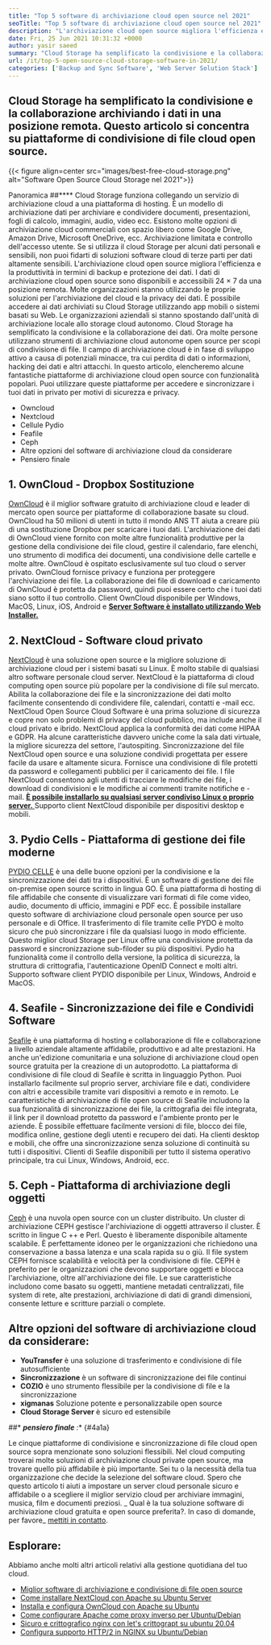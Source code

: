 ```yaml
---
title: "Top 5 software di archiviazione cloud open source nel 2021" 
seoTitle: "Top 5 software di archiviazione cloud open source nel 2021" 
description: "L'archiviazione cloud open source migliora l'efficienza e la produttività in termini di backup e protezione dei dati. Questo articolo si concentra sulle migliori app di archiviazione cloud" 
date: Fri, 25 Jun 2021 10:31:32 +0000
author: yasir saeed
summary: "Cloud Storage ha semplificato la condivisione e la collaborazione archiviando i dati in una posizione remota. Questo articolo si concentra su piattaforme di condivisione di file cloud open source." 
url: /it/top-5-open-source-cloud-storage-software-in-2021/
categories: ['Backup and Sync Software', 'Web Server Solution Stack']
---
```


## Cloud Storage ha semplificato la condivisione e la collaborazione archiviando i dati in una posizione remota. Questo articolo si concentra su piattaforme di condivisione di file cloud open source.

{{< figure align=center src="images/best-free-cloud-storage.png" alt="Software Open Source Cloud Storage nel 2021">}}


Panoramica ##****
Cloud Storage funziona collegando un servizio di archiviazione cloud a una piattaforma di hosting. È un modello di archiviazione dati per archiviare e condividere documenti, presentazioni, fogli di calcolo, immagini, audio, video ecc. Esistono molte opzioni di archiviazione cloud commerciali con spazio libero come Google Drive, Amazon Drive, Microsoft OneDrive, ecc. Archiviazione limitata e controllo dell'accesso utente. Se si utilizza il cloud Storage per alcuni dati personali e sensibili, non puoi fidarti di soluzioni software cloud di terze parti per dati altamente sensibili. L'archiviazione cloud open source migliora l'efficienza e la produttività in termini di backup e protezione dei dati.
I dati di archiviazione cloud open source sono disponibili e accessibili 24 × 7 da una posizione remota. Molte organizzazioni stanno utilizzando le proprie soluzioni per l'archiviazione del cloud e la privacy dei dati. È possibile accedere ai dati archiviati su Cloud Storage utilizzando app mobili o sistemi basati su Web. Le organizzazioni aziendali si stanno spostando dall'unità di archiviazione locale allo storage cloud autonomo. Cloud Storage ha semplificato la condivisione e la collaborazione dei dati. Ora molte persone utilizzano strumenti di archiviazione cloud autonome open source per scopi di condivisione di file. Il campo di archiviazione cloud è in fase di sviluppo attivo a causa di potenziali minacce, tra cui perdita di dati o informazioni, hacking dei dati e altri attacchi.
In questo articolo, elencheremo alcune fantastiche piattaforme di archiviazione cloud open source con funzionalità popolari. Puoi utilizzare queste piattaforme per accedere e sincronizzare i tuoi dati in privato per motivi di sicurezza e privacy.
  * Owncloud
  * Nextcloud
  * Cellule Pydio
  * Feafile
  * Ceph
  * Altre opzioni del software di archiviazione cloud da considerare
  * Pensiero finale

## 1. OwnCloud - Dropbox Sostituzione
[OwnCloud][1] è il miglior software gratuito di archiviazione cloud e leader di mercato open source per piattaforme di collaborazione basate su cloud. OwnCloud ha 50 milioni di utenti in tutto il mondo ANS TT aiuta a creare più di una sostituzione Dropbox per scaricare i tuoi dati. L'archiviazione dei dati di OwnCloud viene fornito con molte altre funzionalità produttive per la gestione della condivisione dei file cloud, gestire il calendario, fare elenchi, uno strumento di modifica dei documenti, una condivisione delle cartelle e molte altre. OwnCloud è ospitato esclusivamente sul tuo cloud o server privato. OwnCloud fornisce privacy e funziona per proteggere l'archiviazione dei file. La collaborazione dei file di download e caricamento di OwnCloud è protetta da password, quindi puoi essere certo che i tuoi dati siano sotto il tuo controllo.
Client OwnCloud disponibile per Windows, MacOS, Linux, iOS, Android e [ **Server Software è installato utilizzando Web Installer.** ][2]

## 2. NextCloud - Software cloud privato
[NextCloud][3] è una soluzione open source e la migliore soluzione di archiviazione cloud per i sistemi basati su Linux. È molto stabile di qualsiasi altro software personale cloud server. NextCloud è la piattaforma di cloud computing open source più popolare per la condivisione di file sul mercato. Abilita la collaborazione dei file e la sincronizzazione dei dati molto facilmente consentendo di condividere file, calendari, contatti e -mail ecc. NextCloud Open Source Cloud Software è una prima soluzione di sicurezza e copre non solo problemi di privacy del cloud pubblico, ma include anche il cloud privato e ibrido. NextCloud applica la conformità dei dati come HIPAA e GDPR.
Ha alcune caratteristiche davvero uniche come la sala dati virtuale, la migliore sicurezza del settore, l'autospiting. Sincronizzazione del file NextCloud open source e una soluzione condividi progettata per essere facile da usare e altamente sicura. Fornisce una condivisione di file protetti da password e collegamenti pubblici per il caricamento dei file. I file NextCloud consentono agli utenti di tracciare le modifiche dei file, i download di condivisioni e le modifiche ai commenti tramite notifiche e -mail. [ **È possibile installarlo su qualsiasi server condiviso Linux o proprio server.** ][4]
Supporto client NextCloud disponibile per dispositivi desktop e mobili.

## 3. Pydio Cells - Piattaforma di gestione dei file moderne
[PYDIO CELLE][5] è una delle buone opzioni per la condivisione e la sincronizzazione dei dati tra i dispositivi. È un software di gestione dei file on-premise open source scritto in lingua GO. È una piattaforma di hosting di file affidabile che consente di visualizzare vari formati di file come video, audio, documento di ufficio, immagini e PDF ecc. È possibile installare questo software di archiviazione cloud personale open source per uso personale e di Office. Il trasferimento di file tramite celle PYDO è molto sicuro che può sincronizzare i file da qualsiasi luogo in modo efficiente. Questo miglior cloud Storage per Linux offre una condivisione protetta da password e sincronizzazione sub-filoder su più dispositivi. Pydio ha funzionalità come il controllo della versione, la politica di sicurezza, la struttura di crittografia, l'autenticazione OpenID Connect e molti altri.
Supporto software client PYDIO disponibile per Linux, Windows, Android e MacOS.

## 4. Seafile - Sincronizzazione dei file e Condividi Software
[Seafile][6] è una piattaforma di hosting e collaborazione di file e collaborazione a livello aziendale altamente affidabile, produttivo e ad alte prestazioni. Ha anche un'edizione comunitaria e una soluzione di archiviazione cloud open source gratuita per la creazione di un autoprodotto. La piattaforma di condivisione di file cloud di Seafile è scritta in linguaggio Python.
Puoi installarlo facilmente sul proprio server, archiviare file e dati, condividere con altri e accessibile tramite vari dispositivi a remoto e in remoto. Le caratteristiche di archiviazione di file open source di Seafile includono la sua funzionalità di sincronizzazione dei file, la crittografia dei file integrata, il link per il download protetto da password e l'ambiente pronto per le aziende. È possibile effettuare facilmente versioni di file, blocco dei file, modifica online, gestione degli utenti e recupero dei dati. Ha clienti desktop e mobili, che offre una sincronizzazione senza soluzione di continuità su tutti i dispositivi.
Clienti di Seafile disponibili per tutto il sistema operativo principale, tra cui Linux, Windows, Android, ecc.

## 5. Ceph - Piattaforma di archiviazione degli oggetti
[Ceph][7] è una nuvola open source con un cluster distribuito. Un cluster di archiviazione CEPH gestisce l'archiviazione di oggetti attraverso il cluster. È scritto in lingue C ++ e Perl. Questo è liberamente disponibile altamente scalabile. È perfettamente idoneo per le organizzazioni che richiedono una conservazione a bassa latenza e una scala rapida su o giù. Il file system CEPH fornisce scalabilità e velocità per la condivisione di file. CEPH è preferito per le organizzazioni che devono supportare oggetti e blocca l'archiviazione, oltre all'archiviazione dei file.
Le sue caratteristiche includono come basato su oggetti, mantiene metadati centralizzati, file system di rete, alte prestazioni, archiviazione di dati di grandi dimensioni, consente letture e scritture parziali o complete.

## Altre opzioni del software di archiviazione cloud da considerare:
* **YouTransfer** è una soluzione di trasferimento e condivisione di file autosufficiente
* **Sincronizzazione** è un software di sincronizzazione dei file continui
* **COZIO** è uno strumento flessibile per la condivisione di file e la sincronizzazione
* **xigmanas** Soluzione potente e personalizzabile open source
* **Cloud Storage Server** è sicuro ed estensibile

##* ***pensiero finale** :** {#4a1a}

Le cinque piattaforme di condivisione e sincronizzazione di file cloud open source sopra menzionate sono soluzioni flessibili. Nel cloud computing troverai molte soluzioni di archiviazione cloud private open source, ma trovare quello più affidabile è più importante. Sei tu o la necessità della tua organizzazione che decide la selezione del software cloud. Spero che questo articolo ti aiuti a impostare un server cloud personale sicuro e affidabile o a scegliere il miglior servizio cloud per archiviare immagini, musica, film e documenti preziosi.
_ Qual è la tua soluzione software di archiviazione cloud gratuita e open source preferita?. In caso di domande, per favore_ [mettiti in contatto][8].

## Esplorare:
Abbiamo anche molti altri articoli relativi alla gestione quotidiana del tuo cloud.
  * [Miglior software di archiviazione e condivisione di file open source][9]
  * [Come installare NextCloud con Apache su Ubuntu Server][4]
  * [Installa e configura OwnCloud con Apache su Ubuntu][2]
  * [Come configurare Apache come proxy inverso per Ubuntu/Debian][10]
  * [Sicuro e crittografico nginx con let's crittograpt su ubuntu 20.04][11]
  * [Configura supporto HTTP/2 in NGINX su Ubuntu/Debian][12]



[1]: https://owncloud.com/
[2]: https://blog.containerize.com/backup-and-sync-software/how-to-install-and-configure-owncloud-with-apache-on-ubuntu/
[3]: https://nextcloud.com/
[4]: https://blog.containerize.com/backup-and-sync-software/how-to-install-nextcloud-with-apache-on-ubuntu-server/
[5]: https://pydio.com/
[6]: https://www.seafile.com/
[7]: https://ceph.io/en/
[8]: mailto:yasir.saeed@aspose.com
[9]: https://products.containerize.com/backup-and-sync/
[10]: https://blog.containerize.com/web-server-solution-stack/how-to-configure-apache-as-a-reverse-proxy-for-ubuntudebian/
[11]: https://blog.containerize.com/web-server-solution-stack/how-to-secure-nginx-with-letsencrypt-on-ubuntu-20-04/
[12]: https://blog.containerize.com/web-server-solution-stack/how-to-configure-http2-support-in-nginx-on-ubuntudebian/
